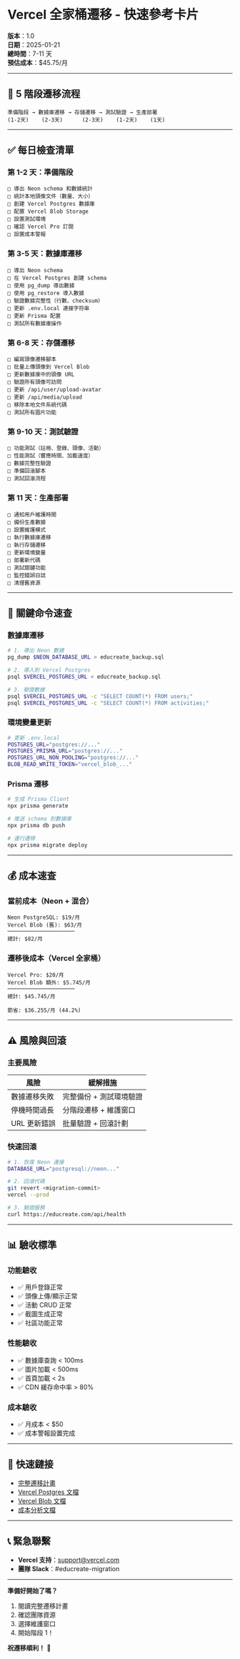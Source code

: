 # Vercel 全家桶遷移 - 快速參考卡片

**版本**：1.0  
**日期**：2025-01-21  
**總時間**：7-11 天  
**預估成本**：$45.75/月

---

## 🚀 5 階段遷移流程

```
準備階段 → 數據庫遷移 → 存儲遷移 → 測試驗證 → 生產部署
(1-2天)    (2-3天)      (2-3天)    (1-2天)    (1天)
```

---

## ✅ 每日檢查清單

### 第 1-2 天：準備階段

```
□ 導出 Neon schema 和數據統計
□ 統計本地頭像文件（數量、大小）
□ 創建 Vercel Postgres 數據庫
□ 配置 Vercel Blob Storage
□ 設置測試環境
□ 確認 Vercel Pro 訂閱
□ 設置成本警報
```

### 第 3-5 天：數據庫遷移

```
□ 導出 Neon schema
□ 在 Vercel Postgres 創建 schema
□ 使用 pg_dump 導出數據
□ 使用 pg_restore 導入數據
□ 驗證數據完整性（行數、checksum）
□ 更新 .env.local 連接字符串
□ 更新 Prisma 配置
□ 測試所有數據庫操作
```

### 第 6-8 天：存儲遷移

```
□ 編寫頭像遷移腳本
□ 批量上傳頭像到 Vercel Blob
□ 更新數據庫中的頭像 URL
□ 驗證所有頭像可訪問
□ 更新 /api/user/upload-avatar
□ 更新 /api/media/upload
□ 移除本地文件系統代碼
□ 測試所有圖片功能
```

### 第 9-10 天：測試驗證

```
□ 功能測試（註冊、登錄、頭像、活動）
□ 性能測試（響應時間、加載速度）
□ 數據完整性驗證
□ 準備回滾腳本
□ 測試回滾流程
```

### 第 11 天：生產部署

```
□ 通知用戶維護時間
□ 備份生產數據
□ 設置維護模式
□ 執行數據庫遷移
□ 執行存儲遷移
□ 更新環境變量
□ 部署新代碼
□ 測試關鍵功能
□ 監控錯誤日誌
□ 清理舊資源
```

---

## 🔧 關鍵命令速查

### 數據庫遷移

```bash
# 1. 導出 Neon 數據
pg_dump $NEON_DATABASE_URL > educreate_backup.sql

# 2. 導入到 Vercel Postgres
psql $VERCEL_POSTGRES_URL < educreate_backup.sql

# 3. 驗證數據
psql $VERCEL_POSTGRES_URL -c "SELECT COUNT(*) FROM users;"
psql $VERCEL_POSTGRES_URL -c "SELECT COUNT(*) FROM activities;"
```

### 環境變量更新

```bash
# 更新 .env.local
POSTGRES_URL="postgres://..."
POSTGRES_PRISMA_URL="postgres://..."
POSTGRES_URL_NON_POOLING="postgres://..."
BLOB_READ_WRITE_TOKEN="vercel_blob_..."
```

### Prisma 遷移

```bash
# 生成 Prisma Client
npx prisma generate

# 推送 schema 到數據庫
npx prisma db push

# 運行遷移
npx prisma migrate deploy
```

---

## 💰 成本速查

### 當前成本（Neon + 混合）

```
Neon PostgreSQL: $19/月
Vercel Blob (舊): $63/月
─────────────────────
總計: $82/月
```

### 遷移後成本（Vercel 全家桶）

```
Vercel Pro: $20/月
Vercel Blob 額外: $5.745/月
─────────────────────
總計: $45.745/月

節省: $36.255/月 (44.2%)
```

---

## ⚠️ 風險與回滾

### 主要風險

| 風險 | 緩解措施 |
|------|----------|
| 數據遷移失敗 | 完整備份 + 測試環境驗證 |
| 停機時間過長 | 分階段遷移 + 維護窗口 |
| URL 更新錯誤 | 批量驗證 + 回滾計劃 |

### 快速回滾

```bash
# 1. 恢復 Neon 連接
DATABASE_URL="postgresql://neon..."

# 2. 回滾代碼
git revert <migration-commit>
vercel --prod

# 3. 驗證服務
curl https://educreate.com/api/health
```

---

## 📊 驗收標準

### 功能驗收

- ✅ 用戶登錄正常
- ✅ 頭像上傳/顯示正常
- ✅ 活動 CRUD 正常
- ✅ 截圖生成正常
- ✅ 社區功能正常

### 性能驗收

- ✅ 數據庫查詢 < 100ms
- ✅ 圖片加載 < 500ms
- ✅ 首頁加載 < 2s
- ✅ CDN 緩存命中率 > 80%

### 成本驗收

- ✅ 月成本 < $50
- ✅ 成本警報設置完成

---

## 🔗 快速鏈接

- [完整遷移計畫](./vercel-full-stack-migration-plan.md)
- [Vercel Postgres 文檔](https://vercel.com/docs/storage/vercel-postgres)
- [Vercel Blob 文檔](https://vercel.com/docs/storage/vercel-blob)
- [成本分析文檔](./educreate-image-storage-analysis.md)

---

## 📞 緊急聯繫

- **Vercel 支持**：support@vercel.com
- **團隊 Slack**：#educreate-migration

---

**準備好開始了嗎？**

1. 閱讀完整遷移計畫
2. 確認團隊資源
3. 選擇維護窗口
4. 開始階段 1！

**祝遷移順利！** 🎉

